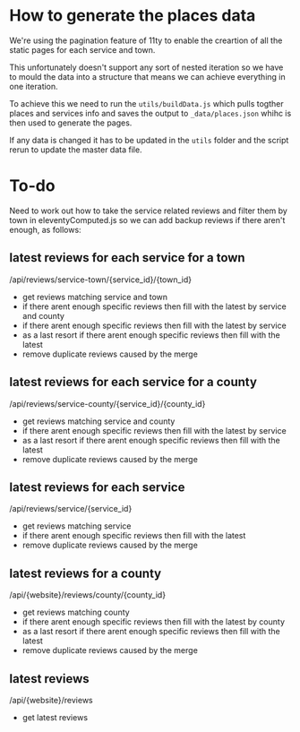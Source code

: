 # How to generate the places data

We're using the pagination feature of 11ty to enable the creartion of all the static pages for each service and town.

This unfortunately doesn't support any sort of nested iteration so we have to mould the data into a structure that means we can achieve everything in one iteration.

To achieve this we need to run the `utils/buildData.js` which pulls togther places and services info and saves the output to `_data/places.json` whihc is then used to generate the pages.

If any data is changed it has to be updated in the `utils` folder and the script rerun to update the master data file.

# To-do

Need to work out how to take the service related reviews and filter them by town in eleventyComputed.js so we can add backup reviews if there aren't enough, as follows:

## latest reviews for each service for a town

/api/reviews/service-town/{service_id}/{town_id}

- get reviews matching service and town
- if there arent enough specific reviews then fill with the latest by service and county
- if there arent enough specific reviews then fill with the latest by service
- as a last resort if there arent enough specific reviews then fill with the latest
- remove duplicate reviews caused by the merge

## latest reviews for each service for a county

/api/reviews/service-county/{service_id}/{county_id}

- get reviews matching service and county
- if there arent enough specific reviews then fill with the latest by service
- as a last resort if there arent enough specific reviews then fill with the latest
- remove duplicate reviews caused by the merge

## latest reviews for each service

/api/reviews/service/{service_id}

- get reviews matching service
- if there arent enough specific reviews then fill with the latest
- remove duplicate reviews caused by the merge

## latest reviews for a county

/api/{website}/reviews/county/{county_id}

- get reviews matching county
- if there arent enough specific reviews then fill with the latest by county
- as a last resort if there arent enough specific reviews then fill with the latest
- remove duplicate reviews caused by the merge

## latest reviews

/api/{website}/reviews

- get latest reviews
